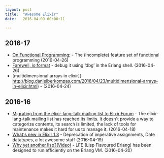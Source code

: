 ```yaml
---
layout: post
title:  "Awesome Elixir"
date:   2016-04-09 00:00:11

---
```

## 2016-17

* [On Functional Programming:](https://medium.com/@jlouis666/on-functional-programming-df28cc9078de#.i6osvk1ux) - 
The (incomplete) feature set of functional programming (2016-04-26)
* [Farewell, io:format](http://blog.ikura.co/posts/farewell-io-format.html) - debug it using ‘dbg’ in the Erlang shell. (2016-04-26)
* [multidimensional arrays in elixir](- http://blog.danielberkompas.com/2016/04/23/multidimensional-arrays-in-elixir.html) -  (2016-04-24)
## 2016-16

* [Migrating from the elixir-lang-talk mailing list to Elixir Forum](http://elixirforum.com/t/elixir-lang-talk-is-migrating-to-this-forum/358) - The elixir-lang-talk mailing list has reached its limits. It doesn't provide a way to categorize contents, its search is limited, the lack of tools for maintenance makes it hard for us to manage it.  (2016-04-18)
* [What's new in Elixir 1.3](http://tuvistavie.com/tokyo.ex/#/) - Deprecation of imperative assignments, Date datatypes, a lot awesome stuff  (2016-04-19)
* [Why yet another lisp?(Video)](http://erlangcentral.org/8lu-with-robert-virding-erlang-concurrency-and-lfe-lisp-flavoured-erlang-2/#.Vxd9B5N969s) - LFE (Lisp Flavoured Erlang) has been designed to run efficiently on the Erlang VM. (2016-04-20)

